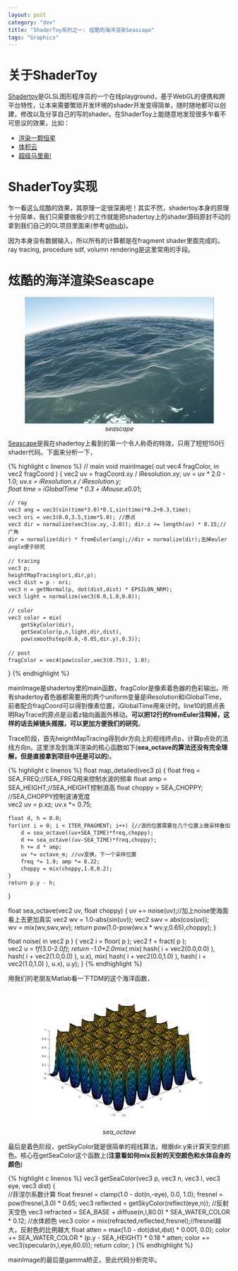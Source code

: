 ```yaml
---
layout: post
category: "dev"
title: "ShaderToy系列之一: 炫酷的海洋渲染Seascape"
tags: "Graphics"
---
```


# 关于ShaderToy

[Shadertoy](https://www.shadertoy.com/)是GLSL图形程序员的一个在线playground，基于WebGL的便携和跨平台特性，让本来需要繁琐开发环境的shader开发变得简单，随时随地都可以创建，修改以及分享自己的写的shader。在ShaderToy上能随意地发现很多乍看不可思议的效果，比如：

* [渲染一颗恒星](https://www.shadertoy.com/view/4dXGR4)
* [体积云](https://www.shadertoy.com/view/Mt3GWs)
* [超级马里奥!](https://www.shadertoy.com/view/Msj3zD)

# ShaderToy实现

乍一看这么炫酷的效果，其原理一定很深奥吧！其实不然，shadertoy本身的原理十分简单，我们只需要做极少的工作就能把shadertoy上的shader源码原封不动的拿到我们自己的GL项目里面来(参考[github](https://github.com/rechardchen/play/blob/master/graphics/shadertoy.h))。

因为本身没有数据输入，所以所有的计算都是在fragment shader里面完成的。ray tracing, procedure sdf, volumn rendering是这里常用的手段。

# 炫酷的海洋渲染Seascape

<p style="text-align: center;">
<img src="/img/seascape.PNG" style="width:85%"/>
<i style="display:block;">seascape</i>
</p>

[Seascape](https://www.shadertoy.com/view/Ms2SD1)是我在shadertoy上看到的第一个令人称奇的特效，只用了短短150行shader代码。下面来分析一下，

{% highlight c linenos %}
// main
void mainImage( out vec4 fragColor, in vec2 fragCoord ) {
    vec2 uv = fragCoord.xy / iResolution.xy;
    uv = uv * 2.0 - 1.0;
    uv.x *= iResolution.x / iResolution.y;    
    float time = iGlobalTime * 0.3 + iMouse.x*0.01;
        
    // ray
    vec3 ang = vec3(sin(time*3.0)*0.1,sin(time)*0.2+0.3,time);    
    vec3 ori = vec3(0.0,3.5,time*5.0); //原点
    vec3 dir = normalize(vec3(uv.xy,-2.0)); dir.z += length(uv) * 0.15;//广角
    dir = normalize(dir) * fromEuler(ang);//dir = normalize(dir);去掉euler angle便于研究
    
    // tracing
    vec3 p;
    heightMapTracing(ori,dir,p);
    vec3 dist = p - ori;
    vec3 n = getNormal(p, dot(dist,dist) * EPSILON_NRM);
    vec3 light = normalize(vec3(0.0,1.0,0.8)); 
             
    // color
    vec3 color = mix(
        getSkyColor(dir),
        getSeaColor(p,n,light,dir,dist),
    	pow(smoothstep(0.0,-0.05,dir.y),0.3));
        
    // post
    fragColor = vec4(pow(color,vec3(0.75)), 1.0);
}
{% endhighlight %}

mainImage是shadertoy里的main函数，fragColor是像素着色器的色彩输出。所有shadertoy着色器都需要用的两个uniform变量是iResolution和iGlobalTime，前者配合fragCoord可以得到像素位置，iGlobalTime用来计时。line10的原点表明RayTrace的原点是沿着z轴向画面外移动。**可以把12行的fromEuler注释掉，这样的话去掉镜头摇摆，可以更加方便我们的研究**。

Trace阶段，首先heightMapTracing得到dir方向上的视线终点p，计算p点处的法线方向n。这里涉及到海洋渲染的核心函数如下(**sea_octave的算法还没有完全理解，但是直接拿到项目中还是可以的**)。

{% highlight c linenos %}
float map_detailed(vec3 p) {
    float freq = SEA_FREQ;//SEA_FREQ用来控制水波的频率
    float amp = SEA_HEIGHT;//SEA_HEIGHT控制浪高
    float choppy = SEA_CHOPPY; //SEA_CHOPPY控制波涛宽度	
    vec2 uv = p.xz; uv.x *= 0.75;
    
    float d, h = 0.0;    
    for(int i = 0; i < ITER_FRAGMENT; i++) {//浪的位置需要在几个位置上做采样叠加
        d = sea_octave((uv+SEA_TIME)*freq,choppy);
        d += sea_octave((uv-SEA_TIME)*freq,choppy);
        h += d * amp;        
        uv *= octave_m; //uv变换，下一个采样位置
        freq *= 1.9; amp *= 0.22;
        choppy = mix(choppy,1.0,0.2);
    }
    return p.y - h;
}

float sea_octave(vec2 uv, float choppy) {
    uv += noise(uv);//加上noise使海面看上去更加真实
    vec2 wv = 1.0-abs(sin(uv));
    vec2 swv = abs(cos(uv));    
    wv = mix(wv,swv,wv);
    return pow(1.0-pow(wv.x * wv.y,0.65),choppy);
}

float noise( in vec2 p ) {
    vec2 i = floor( p );
    vec2 f = fract( p );	
    vec2 u = f*f*(3.0-2.0*f);
    return -1.0+2.0*mix( mix( hash( i + vec2(0.0,0.0) ), 
                     hash( i + vec2(1.0,0.0) ), u.x),
                mix( hash( i + vec2(0.0,1.0) ), 
                     hash( i + vec2(1.0,1.0) ), u.x), u.y);
}
{% endhighlight %}

用我们的老朋友Matlab看一下TDM的这个海洋函数，

<p style="text-align: center;">
<img src="/img/sea_octave.png" style="width:85%"/>
<i style="display:block;">sea_octave</i>
</p>

最后是着色阶段，getSkyColor就是很简单的视线算法，根据dir.y来计算天空的颜色。核心在getSeaColor这个函数上(**注意看如何mix反射的天空颜色和水体自身的颜色**)

{% highlight c linenos %}
vec3 getSeaColor(vec3 p, vec3 n, vec3 l, vec3 eye, vec3 dist) {  
    //菲涅尔系数计算
    float fresnel = clamp(1.0 - dot(n,-eye), 0.0, 1.0);
    fresnel = pow(fresnel,3.0) * 0.65;
    vec3 reflected = getSkyColor(reflect(eye,n));    //反射天空色
    vec3 refracted = SEA_BASE + diffuse(n,l,80.0) * SEA_WATER_COLOR * 0.12;  //水体颜色
    vec3 color = mix(refracted,reflected,fresnel);//fresnel越大，反射色的比例越大
    float atten = max(1.0 - dot(dist,dist) * 0.001, 0.0);
    color += SEA_WATER_COLOR * (p.y - SEA_HEIGHT) * 0.18 * atten;
    color += vec3(specular(n,l,eye,60.0));
    return color;
}
{% endhighlight %}

mainImage的最后是gamma矫正，至此代码分析完毕。
